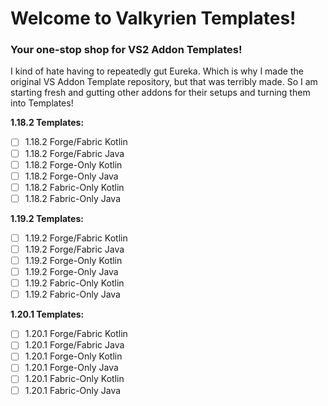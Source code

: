 # Welcome to Valkyrien Templates!
### Your one-stop shop for VS2 Addon Templates!

I kind of hate having to repeatedly gut Eureka. Which is why I made the original VS Addon Template repository, but that was terribly made.
So I am starting fresh and gutting other addons for their setups and turning them into Templates!

**1.18.2 Templates:**
- [ ] 1.18.2 Forge/Fabric Kotlin
- [ ] 1.18.2 Forge/Fabric Java
- [ ] 1.18.2 Forge-Only Kotlin
- [ ] 1.18.2 Forge-Only Java
- [ ] 1.18.2 Fabric-Only Kotlin
- [ ] 1.18.2 Fabric-Only Java

**1.19.2 Templates:**
- [ ] 1.19.2 Forge/Fabric Kotlin
- [ ] 1.19.2 Forge/Fabric Java
- [ ] 1.19.2 Forge-Only Kotlin
- [ ] 1.19.2 Forge-Only Java
- [ ] 1.19.2 Fabric-Only Kotlin
- [ ] 1.19.2 Fabric-Only Java

**1.20.1 Templates:**
- [ ] 1.20.1 Forge/Fabric Kotlin
- [ ] 1.20.1 Forge/Fabric Java
- [ ] 1.20.1 Forge-Only Kotlin
- [ ] 1.20.1 Forge-Only Java
- [ ] 1.20.1 Fabric-Only Kotlin
- [ ] 1.20.1 Fabric-Only Java

